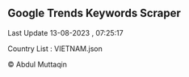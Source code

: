 

## Google Trends Keywords Scraper 
 
Last Update 13-08-2023 , 07:25:17

Country List :
VIETNAM.json



© Abdul Muttaqin 
